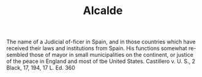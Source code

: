 ---
title: Alcalde
permalink: "/definitions/alcalde.html"
body: The name of a Judicial of-ficer in Spain, and in those countries which have
  received their laws and institutions from Spain. His functions somewhat re-sembled
  those of mayor in small municipalities on the continent, or justice of the peace
  in England and most of tbe United States. Castillero v. U. S., 2 Black, 17, 194,
  17 L. Ed. 360
published_at: '2018-07-07'
layout: post
---